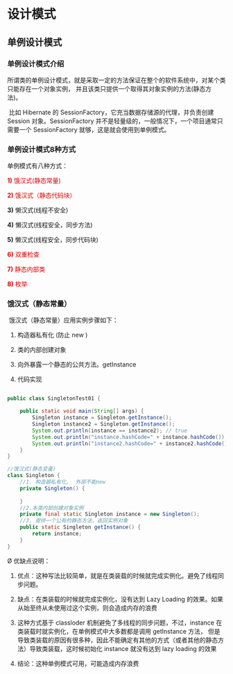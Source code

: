 # 设计模式

## 单例设计模式

###  单例设计模式介绍

​		所谓类的单例设计模式，就是采取一定的方法保证在整个的软件系统中，对某个类只能存在一个对象实例， 并且该类只提供一个取得其对象实例的方法(静态方法)。

​		比如 Hibernate 的 SessionFactory，它充当数据存储源的代理，并负责创建 Session 对象。SessionFactory 并不是轻量级的，一般情况下，一个项目通常只需要一个 SessionFactory 就够，这是就会使用到单例模式。

### 单例设计模式8种方式

单例模式有八种方式：

 <font color="#dd0000">**1)** 饿汉式(静态常量)</font>

 <font color="#dd0000">**2)** 饿汉式（静态代码块）</font>

**3)** 懒汉式(线程不安全)

**4)** 懒汉式(线程安全，同步方法)

**5)** 懒汉式(线程安全，同步代码块)

 <font color="#dd0000">**6)** 双重检查</font>

 <font color="#dd0000">**7)** 静态内部类</font>

 <font color="#dd0000">**8)** 枚举</font>

### 饿汉式（静态常量）

​	饿汉式（静态常量）应用实例步骤如下：

1) 构造器私有化 (防止 new )

2) 类的内部创建对象

3) 向外暴露一个静态的公共方法。getInstance

4) 代码实现



```java

public class SingletonTest01 {

    public static void main(String[] args) {
        Singleton instance = Singleton.getInstance();
        Singleton instance2 = Singleton.getInstance();
        System.out.println(instance == instance2); // true
        System.out.println("instance.hashCode=" + instance.hashCode());//instance.hashCode=1229416514
        System.out.println("instance2.hashCode=" + instance2.hashCode());//instance2.hashCode=1229416514
    }
}

//饿汉式(静态变量)
class Singleton {
    //1. 构造器私有化,  外部不能new
    private Singleton() {
        
    }
    //2.本类内部创建对象实例
    private final static Singleton instance = new Singleton();
    //3. 提供一个公有的静态方法，返回实例对象
    public static Singleton getInstance() {
        return instance;
    }
}

```

Ø 优缺点说明：

1) 优点：这种写法比较简单，就是在类装载的时候就完成实例化。避免了线程同步问题。

2) 缺点：在类装载的时候就完成实例化，没有达到 Lazy Loading 的效果。如果从始至终从未使用过这个实例，则会造成内存的浪费

3) 这种方式基于 classloder 机制避免了多线程的同步问题，不过，instance 在类装载时就实例化，在单例模式中大多数都是调用 getInstance 方法， 但是导致类装载的原因有很多种，因此不能确定有其他的方式（或者其他的静态方法）导致类装载，这时候初始化 instance 就没有达到 lazy loading 的效果

4) 结论：这种单例模式可用，可能造成内存浪费



